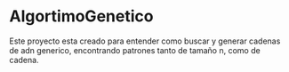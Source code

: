 # AlgortimoGenetico
Este proyecto esta creado para entender como buscar y generar cadenas de adn generico, encontrando patrones tanto de tamaño n, como de cadena.
